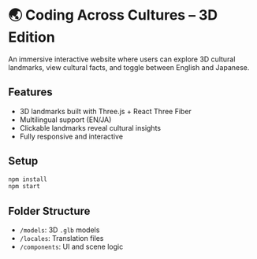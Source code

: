 # 🌏 Coding Across Cultures – 3D Edition

An immersive interactive website where users can explore 3D cultural landmarks, view cultural facts, and toggle between English and Japanese.

## Features
- 3D landmarks built with Three.js + React Three Fiber
- Multilingual support (EN/JA)
- Clickable landmarks reveal cultural insights
- Fully responsive and interactive

## Setup
```bash
npm install
npm start
```

## Folder Structure
- `/models`: 3D `.glb` models
- `/locales`: Translation files
- `/components`: UI and scene logic